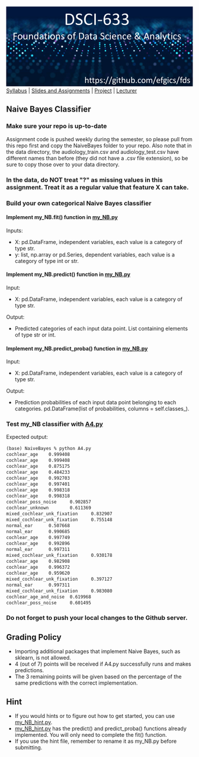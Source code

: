 [<img width=900 src="img/title.png?raw=yes">](../README.md)   
[Syllabus](../README.md) |
[Slides and Assignments](README.md) |
[Project](project.md) |
[Lecturer](https://www.rit.edu/directory/efgics-erik-golen) 

## Naive Bayes Classifier

### Make sure your repo is up-to-date

Assignment code is pushed weekly during the semester, so please pull from this repo first and copy the NaiveBayes folder to your repo. Also note that in the data directory, the audiology_train.csv and audiology_test.csv have different names than before (they did not have a .csv file extension), so be sure to copy those over to your data directory.

### In the data, do NOT treat "?" as missing values in this assignment. Treat it as a regular value that feature X can take.

### Build your own categorical Naive Bayes classifier

#### Implement my_NB.fit() function in [my_NB.py](NaiveBayes/my_NB.py)
Inputs:
- X: pd.DataFrame, independent variables, each value is a category of type str.
- y: list, np.array or pd.Series, dependent variables, each value is a category of type int or str.

#### Implement my_NB.predict() function in [my_NB.py](NaiveBayes/my_NB.py)
Input:
- X: pd.DataFrame, independent variables, each value is a category of type str.

Output:
- Predicted categories of each input data point. List containing elements of type str or int.

#### Implement my_NB.predict_proba() function in [my_NB.py](NaiveBayes/my_NB.py)
Input:
- X: pd.DataFrame, independent variables, each value is a category of type str.

Output:
- Prediction probabilities of each input data point belonging to each categories. pd.DataFrame(list of probabilities, columns = self.classes_).

### Test my_NB classifier with [A4.py](NaiveBayes/A4.py)
Expected output:
```
(base) NaiveBayes % python A4.py 
cochlear_age    0.999408
cochlear_age    0.999408
cochlear_age    0.875175
cochlear_age    0.484233
cochlear_age    0.992703
cochlear_age    0.997401
cochlear_age    0.998318
cochlear_age    0.998318
cochlear_poss_noise     0.902857
cochlear_unknown        0.611369
mixed_cochlear_unk_fixation     0.832907
mixed_cochlear_unk_fixation     0.755148
normal_ear      0.507668
normal_ear      0.990685
cochlear_age    0.997749
cochlear_age    0.992896
normal_ear      0.997311
mixed_cochlear_unk_fixation     0.930178
cochlear_age    0.982908
cochlear_age    0.996372
cochlear_age    0.959620
mixed_cochlear_unk_fixation     0.397127
normal_ear      0.997311
mixed_cochlear_unk_fixation     0.983080
cochlear_age_and_noise  0.619968
cochlear_poss_noise     0.601495
```

### Do not forget to push your local changes to the Github server.

 
 ## Grading Policy 
 - Importing additional packages that implement Naive Bayes, such as sklearn, is not allowed.
 - 4 (out of 7) points will be received if A4.py successfully runs and makes predictions.
 - The 3 remaining points will be given based on the percentage of the same predictions with the correct implementation.
 
  
## Hint
 - If you would hints or to figure out how to get started, you can use [my_NB_hint.py](NaiveBayes/my_NB_hint.py).
 - [my_NB_hint.py](NaiveBayes/my_NB_hint.py) has the predict() and predict_proba() functions already implemented. You will only need to complete the fit() function.
 - If you use the hint file, remember to rename it as my_NB.py before submitting.
